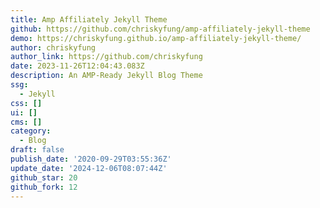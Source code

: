 ```yaml
---
title: Amp Affiliately Jekyll Theme
github: https://github.com/chriskyfung/amp-affiliately-jekyll-theme
demo: https://chriskyfung.github.io/amp-affiliately-jekyll-theme/
author: chriskyfung
author_link: https://github.com/chriskyfung
date: 2023-11-26T12:04:43.083Z
description: An AMP-Ready Jekyll Blog Theme
ssg:
  - Jekyll
css: []
ui: []
cms: []
category:
  - Blog
draft: false
publish_date: '2020-09-29T03:55:36Z'
update_date: '2024-12-06T08:07:44Z'
github_star: 20
github_fork: 12
---
```

